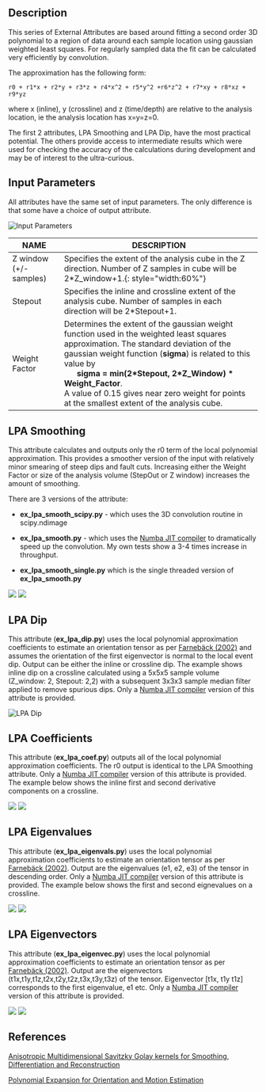## Description
This series of External Attributes are based around fitting a second order 3D polynomial to a region of data around each sample location using gaussian weighted least squares. For regularly sampled data the fit can be calculated very efficiently by convolution. 

The approximation has the following form:

	r0 + r1*x + r2*y + r3*z + r4*x^2 + r5*y^2 +r6*z^2 + r7*xy + r8*xz + r9*yz
	
where x (inline), y (crossline) and z (time/depth) are relative to the analysis location, ie the analysis location has x=y=z=0.

The first 2 attributes, LPA Smoothing and LPA Dip, have the most practical potential. The others provide access to intermediate results which were used for checking the accuracy of the calculations during development and may be of interest to the ultra-curious.

## Input Parameters
All attributes have the same set of input parameters. The only difference is that some have a choice of output attribute.

![Input Parameters](../images/lpa_smooth_inputpar.jpg "LPA external attribute input parameters")

| NAME             | DESCRIPTION |
|------------------|-------------|
| Z window (+/-samples) | Specifies the extent of the analysis cube in the Z direction. Number of Z samples in cube will be 2*Z_window+1.{: style="width:60%"} |
| Stepout               | Specifies the inline and crossline extent of the analysis cube. Number of samples in each direction will be 2*Stepout+1. |
| Weight Factor         | Determines the extent of the gaussian weight function used in the weighted least squares approximation.  The standard deviation of the gaussian weight function (__sigma__) is related to this value by <br/>&nbsp;&nbsp;&nbsp;&nbsp;&nbsp;&nbsp;__sigma = min(2\*Stepout, 2\*Z_Window) * Weight_Factor__.<br/> A value of 0.15 gives near zero weight for points at the smallest extent of the analysis cube. |

## LPA Smoothing
This attribute calculates and outputs only the r0 term of the local polynomial approximation. This provides a smoother version of the input with relatively minor smearing of steep dips and fault cuts. Increasing either the Weight Factor or size of the analysis volume (StepOut or Z window) increases the amount of smoothing.

There are 3 versions of the attribute:

* __ex_lpa_smooth_scipy.py__ - which uses the 3D convolution routine in scipy.ndimage

* __ex_lpa_smooth.py__ - which uses the [Numba JIT compiler](http://numba.pydata.org/) to dramatically speed up the convolution. My own tests show a 3-4 times increase in throughput.
* __ex_lpa_smooth_single.py__ which is the single threaded version of __ex_lpa_smooth.py__ 

<div class="juxtapose" style="margin:0px;padding:0px" data-startingposition="50" data-showlabels="true" data-showcredits="false" data-animate="false" data-mode="horizontal">
<img src="../../images/lpa_input.jpg" data-label="Input" data-credit="">
<img src="../../images/lpa_2x2x2.jpg"  data-label="lpa 2x2x2 WF: 0.5" data-credit="">
</div>

## LPA Dip 
This attribute (__ex_lpa_dip.py__) uses the local polynomial approximation coefficients to estimate an orientation tensor as per [Farnebäck (2002)](http://dx.doi.org/10.1190/geo2012-0427.1  "Farnebäck, Gunnar. Polynomial Expansion for Orientation and Motion Estimation. Linköping Studies in Science and Technology. Dissertations No, 790") and assumes the orientation of the first eigenvector is normal to the local event dip. Output can be either the inline or crossline dip. The example shows inline dip on a crossline calculated using a 5x5x5 sample volume (Z_window: 2, Stepout: 2,2) with a subsequent 3x3x3 sample median filter applied to remove spurious dips. Only a [Numba JIT compiler](http://numba.pydata.org/) version of this attribute is provided.

![LPA Dip](../images/lpa_dip_2x2x2.jpg "LPA Dip external attribute")

## LPA Coefficients 
This attribute (__ex_lpa_coef.py__) outputs all of the local polynomial approximation coefficients. The r0 output is identical to the LPA Smoothing attribute. Only a [Numba JIT compiler](http://numba.pydata.org/) version of this attribute is provided. The example below shows the inline first and second derivative components on a crossline.

<div class="juxtapose" style="margin:0px;padding:0px" data-startingposition="50" data-showlabels="true" data-showcredits="false" data-animate="false" data-mode="horizontal">
<img src="../../images/lpa_coef_r1_2x2x2.jpg" data-label="lpa inline gradient" data-credit="">
<img src="../../images/lpa_coef_r4_2x2x2.jpg"  data-label="lpa inline 2nd derivative" data-credit="">
</div>

## LPA Eigenvalues 
This attribute (__ex_lpa_eigenvals.py__) uses the local polynomial approximation coefficients to estimate an orientation tensor as per [Farnebäck (2002)](http://dx.doi.org/10.1190/geo2012-0427.1  "Farnebäck, Gunnar. Polynomial Expansion for Orientation and Motion Estimation. Linköping Studies in Science and Technology. Dissertations No, 790"). Output are the eigenvalues (e1, e2, e3) of the tensor in descending order. Only a [Numba JIT compiler](http://numba.pydata.org/) version of this attribute is provided. The example below shows the first and second eignevalues on a crossline.

<div class="juxtapose" style="margin:0px;padding:0px" data-startingposition="50" data-showlabels="true" data-showcredits="false" data-animate="false" data-mode="horizontal">
<img src="../../images/lpa_eigval_1_2x2x2.jpg" data-label="lpa 1st eigenvalue" data-credit="">
<img src="../../images/lpa_eigval_2_2x2x2.jpg"  data-label="lpa 2nd eignevalue" data-credit="">
</div>

## LPA Eigenvectors 
This attribute (__ex_lpa_eigenvec.py__) uses the local polynomial approximation coefficients to estimate an orientation tensor as per [Farnebäck (2002)](http://dx.doi.org/10.1190/geo2012-0427.1  "Farnebäck, Gunnar. Polynomial Expansion for Orientation and Motion Estimation. Linköping Studies in Science and Technology. Dissertations No, 790"). Output are the eigenvectors (t1x,t1y,t1z,t2x,t2y,t2z,t3x,t3y,t3z) of the tensor. Eigenvector [t1x, t1y t1z] corresponds to the first eigenvalue, e1 etc. Only a [Numba JIT compiler](http://numba.pydata.org/) version of this attribute is provided.

<div class="juxtapose" style="margin:0px;padding:0px" data-startingposition="50" data-showlabels="true" data-showcredits="false" data-animate="false" data-mode="horizontal">
<img src="../../images/lpa_eigvec_t1y_2x2x2.jpg" data-label="lpa t1y" data-credit="">
<img src="../../images/lpa_eigvec_t1z_2x2x2.jpg"  data-label="lpa t1z" data-credit="">
</div>

## References
[Anisotropic Multidimensional Savitzky Golay kernels for Smoothing, Differentiation and Reconstruction](http://www.doc.ic.ac.uk/research/technicalreports/2006/DTR06-8.pdf)

[Polynomial Expansion for Orientation and Motion Estimation](http://www.diva-portal.org/smash/get/diva2:302485/FULLTEXT01.pdf)

